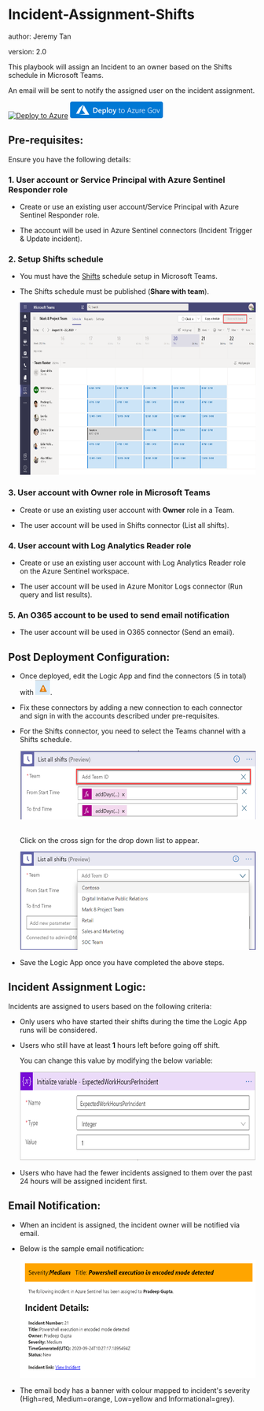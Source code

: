 # Incident-Assignment-Shifts


author: Jeremy Tan

version: 2.0

This playbook will assign an Incident to an owner based on the Shifts schedule in Microsoft Teams.

An email will be sent to notify the assigned user on the incident assignment.

[![Deploy to Azure](https://aka.ms/deploytoazurebutton)](https://portal.azure.com/#create/Microsoft.Template/uri/https%3A%2F%2Fraw.githubusercontent.com%2Ftatecksi%2FSentinelPlaybooks%2Fmaster%2FSentinel_Incident_Assignment_Shifts_V2%2Fazuredeploy.json)
[![Deploy to Azure Gov](https://raw.githubusercontent.com/Azure/azure-quickstart-templates/master/1-CONTRIBUTION-GUIDE/images/deploytoazuregov.png)](https://portal.azure.us/#create/Microsoft.Template/uri/https%3A%2F%2Fraw.githubusercontent.com%2Ftatecksi%2FSentinelPlaybooks%2Fmaster%2FSentinel_Incident_Assignment_Shifts_V2%2Fazuredeploy.json)





## Pre-requisites:

Ensure you have the following details:


### 1. User account or Service Principal with Azure Sentinel Responder role
- Create or use an existing user account/Service Principal with Azure Sentinel Responder role.

- The account will be used in Azure Sentinel connectors (Incident Trigger & Update incident).


### 2. Setup Shifts schedule
- You must have the [Shifts](https://support.microsoft.com/office/get-started-in-shifts-5f3e30d8-1821-4904-be26-c3cd25a497d6) schedule setup in Microsoft Teams.

- The Shifts schedule must be published (**Share with team**).

  <img src="https://github.com/tatecksi/SentinelPlaybooks/blob/master/Sentinel_Incident_Assignment_Shifts/media/pic2.png" width="700" height="350">

### 3. User account with Owner role in Microsoft Teams
- Create or use an existing user account with **Owner** role in a Team.

- The user account will be used in Shifts connector (List all shifts).


### 4. User account with Log Analytics Reader role
- Create or use an existing user account with Log Analytics Reader role on the Azure Sentinel workspace.

- The user account will be used in Azure Monitor Logs connector (Run query and list results).


### 5. An O365 account to be used to send email notification
- The user account will be used in O365 connector (Send an email).


## Post Deployment Configuration:

- Once deployed, edit the Logic App and find the connectors (5 in total) with <img src="https://github.com/tatecksi/SentinelPlaybooks/blob/master/Sentinel_Incident_Assignment_Shifts_V2/media/pic1.png" width="30" height="30">. 
- Fix these connectors by adding a new connection to each connector and sign in with the accounts described under pre-requisites.
- For the Shifts connector, you need to select the Teams channel with a Shifts schedule.
    
   <img src="https://github.com/tatecksi/SentinelPlaybooks/blob/master/Sentinel_Incident_Assignment_Shifts_V2/media/Pic3.png" width="500" height="140">
   <br />
   <br />   
   
   Click on the cross sign for the drop down list to appear.   
   
   <img src="https://github.com/tatecksi/SentinelPlaybooks/blob/master/Sentinel_Incident_Assignment_Shifts_V2/media/Pic7.png" width="500" height="200">
   
    
- Save the Logic App once you have completed the above steps.





## Incident Assignment Logic:

Incidents are assigned to users based on the following criteria:

- Only users who have started their shifts during the time the Logic App runs will be considered.
- Users who still have at least **1** hours left before going off shift. 
  
  You can change this value by modifying the below variable:

    <img src="https://github.com/tatecksi/SentinelPlaybooks/blob/master/Sentinel_Incident_Assignment_Shifts_V2/media/pic4.png" width="500" height="180">

- Users who have had the fewer incidents assigned to them over the past 24 hours will be assigned incident first.

    
    
## Email Notification:

- When an incident is assigned, the incident owner will be notified via email.
- Below is the sample email notification:

   <img src="https://github.com/tatecksi/SentinelPlaybooks/blob/master/Sentinel_Incident_Assignment_Shifts_V2/media/pic6.png" width="500" height="240">

- The email body has a banner with colour mapped to incident's severity (High=red, Medium=orange, Low=yellow and Informational=grey).
